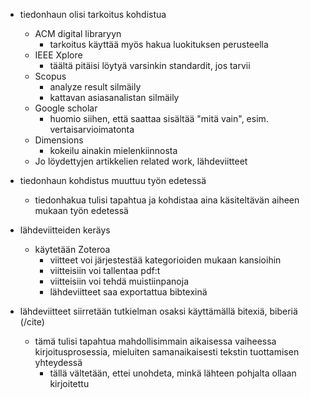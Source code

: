   - tiedonhaun olisi tarkoitus kohdistua
    - ACM digital libraryyn
      - tarkoitus käyttää myös hakua luokituksen perusteella
    - IEEE Xplore
      - täältä pitäisi löytyä varsinkin standardit, jos tarvii
    - Scopus
      - analyze result silmäily
      - kattavan asiasanalistan silmäily
    - Google scholar
      - huomio siihen, että saattaa sisältää "mitä vain", esim. vertaisarvioimatonta
    - Dimensions
      - kokeilu ainakin mielenkiinnosta
    - Jo löydettyjen artikkelien related work, lähdeviitteet

  - tiedonhaun kohdistus muuttuu työn edetessä
    - tiedonhakua tulisi tapahtua ja kohdistaa aina käsiteltävän aiheen mukaan työn edetessä

  - lähdeviitteiden keräys
    - käytetään Zoteroa
      - viitteet voi järjestestää kategorioiden mukaan kansioihin
      - viitteisiin voi tallentaa pdf:t
      - viitteisiin voi tehdä muistiinpanoja
      - lähdeviitteet saa exportattua bibtexinä
    
  - lähdeviitteet siirretään tutkielman osaksi käyttämällä bitexiä, biberiä (/cite)
    - tämä tulisi tapahtua mahdollisimmain aikaisessa vaiheessa kirjoitusprosessia,
    mieluiten samanaikaisesti tekstin tuottamisen yhteydessä
      - tällä vältetään, ettei unohdeta, minkä lähteen pohjalta ollaan kirjoitettu